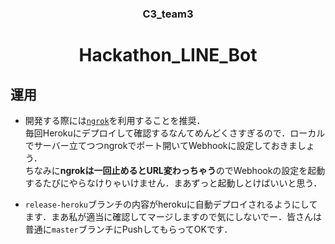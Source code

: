 <center>
  <h3>C3_team3</h3>
  <h1>Hackathon_LINE_Bot</h1>
</center>

## 運用
- 開発する際には[`ngrok`](https://ngrok.com/download)を利用することを推奨．  
  毎回Herokuにデプロイして確認するなんてめんどくさすぎるので．ローカルでサーバー立てつつngrokでポート開いてWebhookに設定しておきましょう．  
  ちなみに**ngrokは一回止めるとURL変わっちゃう**のでWebhookの設定を起動するたびにやらなけりゃいけません．まあずっと起動しとけばいいと思う．  

- `release-heroku`ブランチの内容がherokuに自動デプロイされるようにしてます．まあ私が適当に確認してマージしますので気にしないでー．皆さんは普通に`master`ブランチにPushしてもらってOKです．
